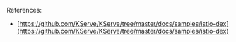 References:

- [https://github.com/KServe/KServe/tree/master/docs/samples/istio-dex](https://github.com/KServe/KServe/tree/master/docs/samples/istio-dex)

